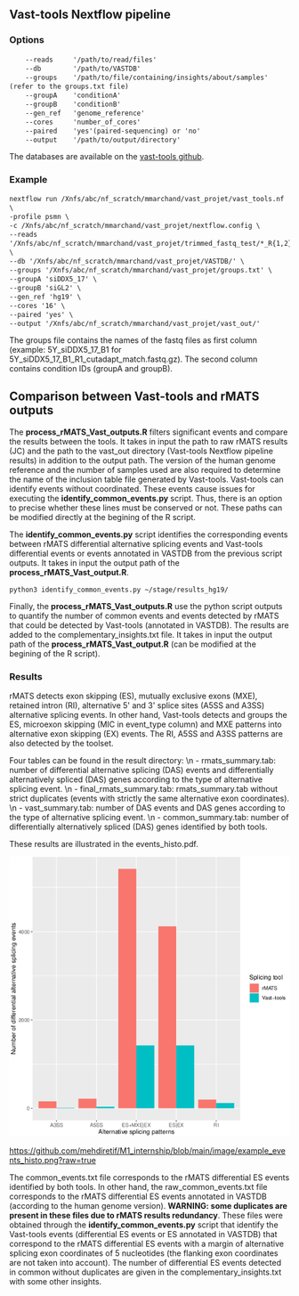 ## Vast-tools Nextflow pipeline

### Options

```
    --reads     '/path/to/read/files' 
    --db        '/path/to/VASTDB' 
    --groups    '/path/to/file/containing/insights/about/samples' (refer to the groups.txt file) 
    --groupA    'conditionA' 
    --groupB    'conditionB' 
    --gen_ref   'genome_reference' 
    --cores     'number_of_cores' 
    --paired    'yes'(paired-sequencing) or 'no' 
    --output    '/path/to/output/directory'
``` 

The databases are available on the [vast-tools github](https://github.com/vastgroup/vast-tools).

### Example

```
nextflow run /Xnfs/abc/nf_scratch/mmarchand/vast_projet/vast_tools.nf \
-profile psmn \
-c /Xnfs/abc/nf_scratch/mmarchand/vast_projet/nextflow.config \
--reads '/Xnfs/abc/nf_scratch/mmarchand/vast_projet/trimmed_fastq_test/*_R{1,2}_cutadapt_match.fastq.gz' \
--db '/Xnfs/abc/nf_scratch/mmarchand/vast_projet/VASTDB/' \
--groups '/Xnfs/abc/nf_scratch/mmarchand/vast_projet/groups.txt' \
--groupA 'siDDX5_17' \
--groupB 'siGL2' \
--gen_ref 'hg19' \
--cores '16' \
--paired 'yes' \
--output '/Xnfs/abc/nf_scratch/mmarchand/vast_projet/vast_out/' 
```

The groups file contains the names of the fastq files as first column (example: 5Y_siDDX5_17_B1 for 5Y_siDDX5_17_B1_R1_cutadapt_match.fastq.gz). The second column contains condition IDs (groupA and groupB).

## Comparison between Vast-tools and rMATS outputs

The **process_rMATS_Vast_outputs.R** filters significant events and compare the results between the tools. It takes in input the path to raw rMATS results (JC) and the path to the vast_out directory (Vast-tools Nextflow pipeline results) in addition to the output path. The version of the human genome reference and the number of samples used are also required to determine the name of the inclusion table file generated by Vast-tools. Vast-tools can identify events without coordinated. These events cause issues for executing the **identify_common_events.py** script. Thus, there is an option to precise whether these lines must be conserved or not. These paths can be modified directly at the begining of the R script.  

The **identify_common_events.py** script identifies the corresponding events between rMATS differential alternative splicing events and Vast-tools differential events or events annotated in VASTDB from the previous script outputs. It takes in input the output path of the **process_rMATS_Vast_output.R**.

```
python3 identify_common_events.py ~/stage/results_hg19/
```

Finally, the **process_rMATS_Vast_outputs.R** use the python script outputs to quantify the number of common events and events detected by rMATS that could be detected by Vast-tools (annotated in VASTDB). The results are added to the complementary_insights.txt file. It takes in input the output path of the **process_rMATS_Vast_output.R** (can be modified at the begining of the R script).

### Results

rMATS detects exon skipping (ES), mutually exclusive exons (MXE), retained intron (RI), alternative 5' and 3' splice sites (A5SS and A3SS) alternative splicing events. In other hand, Vast-tools detects and groups the ES, microexon skipping (MIC in event_type column) and MXE patterns into alternative exon skipping (EX) events. The RI, A5SS and A3SS patterns are also detected by the toolset. 

Four tables can be found in the result directory: \n
    - rmats_summary.tab: number of differential alternative splicing (DAS) events and differentially alternatively spliced (DAS) genes according to the type of alternative splicing event. \n
    - final_rmats_summary.tab: rmats_summary.tab without strict duplicates (events with strictly the same alternative exon coordinates). \n
    - vast_summary.tab: number of DAS events and DAS genes according to the type of alternative splicing event. \n
    - common_summary.tab: number of differentially alternatively spliced (DAS) genes identified by both tools.

These results are illustrated in the events_histo.pdf. 

![Description de l'image](https://github.com/mehdiretif/M1_internship/blob/main/image/example_events_histo.png)

https://github.com/mehdiretif/M1_internship/blob/main/image/example_events_histo.png?raw=true

The common_events.txt file corresponds to the rMATS differential ES events identified by both tools. In other hand, the raw_common_events.txt file corresponds to the rMATS differential ES events annotated in VASTDB (according to the human genome version). **WARNING: some duplicates are present in these files due to rMATS results redundancy**. These files were obtained through the **identify_common_events.py** script that identify the Vast-tools events (differential ES events or ES annotated in VASTDB) that correspond to the rMATS differential ES events with a margin of alternative splicing exon coordinates of 5 nucleotides (the flanking exon coordinates are not taken into account). 
The number of differential ES events detected in common without duplicates are given in the complementary_insights.txt with some other insights. 


